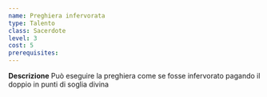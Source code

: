 ```yaml
---
name: Preghiera infervorata
type: Talento
class: Sacerdote
level: 3
cost: 5
prerequisites: 
---
```


**Descrizione**
Può eseguire la preghiera come se fosse infervorato pagando il doppio in punti
di soglia divina